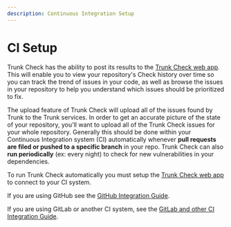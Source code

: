 ```yaml
---
description: Continuous Integration Setup
---
```


# CI Setup

Trunk Check has the ability to post its results to the [Trunk Check web app](https://app.trunk.io/). This will enable you to view your repository's Check history over time so you can track the trend of issues in your code, as well as browse the issues in your repository to help you understand which issues should be prioritized to fix.&#x20;

The upload feature of Trunk Check will upload all of the issues found by Trunk to the Trunk services. In order to get an accurate picture of the state of your repository, you'll want to upload all of the Trunk Check issues for your whole repository. Generally this should be done within your Continuous Integration system (CI) automatically whenever **pull requests are filed or pushed to a specific branch** in your repo. Trunk Check can also **run periodically** (ex: every night) to check for new vulnerabilities in your dependencies.&#x20;

To run Trunk Check automatically you must setup the [Trunk Check web app](https://app.trunk.io/) to connect to your CI system.

If you are using GitHub see the [GitHub Integration Guide](get-started/readme.md).&#x20;

If you are using GitLab or another CI system, see the [GitLab and other CI Integration Guide](continuous-integration/readme.md).
